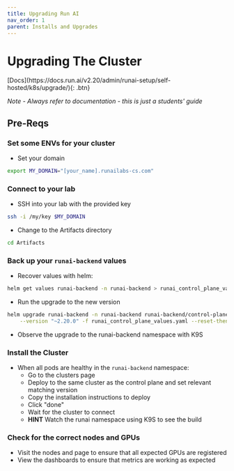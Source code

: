 ```yaml
---
title: Upgrading Run AI
nav_order: 1
parent: Installs and Upgrades
---
```


# Upgrading The Cluster

<span class="fs-3">
[Docs](https://docs.run.ai/v2.20/admin/runai-setup/self-hosted/k8s/upgrade/){: .btn}
</span>

*Note - Always refer to documentation - this is just a students' guide*

## Pre-Reqs

### Set some ENVs for your cluster

- Set your domain

```bash
export MY_DOMAIN="[your_name].runailabs-cs.com"
```

### Connect to your lab

- SSH into your lab with the provided key

```bash
ssh -i /my/key $MY_DOMAIN
```

- Change to the Artifacts directory

```bash
cd Artifacts
```

### Back up your `runai-backend` values

- Recover values with helm:

```bash
helm get values runai-backend -n runai-backend > runai_control_plane_values.yaml
```

- Run the upgrade to the new version

```bash
helm upgrade runai-backend -n runai-backend runai-backend/control-plane \
    --version "~2.20.0" -f runai_control_plane_values.yaml --reset-then-reuse-values
```

- Observe the upgrade to the runai-backend namespace with K9S

### Install the Cluster

- When all pods are healthy in the `runai-backend` namespace:
  - Go to the clusters page
  - Deploy to the same cluster as the control plane and set relevant matching version
  - Copy the installation instructions to deploy
  - Click "done"
  - Wait for the cluster to connect
  - **HINT** Watch the runai namespace using K9S to see the build

### Check for the correct nodes and GPUs

- Visit the nodes and page to ensure that all expected GPUs are registered
- View the dashboards to ensure that metrics are working as expected
